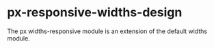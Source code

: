 px-responsive-widths-design
===========================

The px widths-responsive module is an extension of the default widths module.
